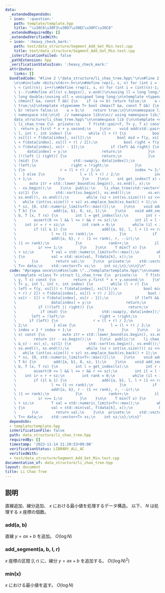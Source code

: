 ```yaml
---
data:
  _extendedDependsOn:
  - icon: ':question:'
    path: template/template.hpp
    title: "\u30C6\u30F3\u30D7\u30EC\u30FC\u30C8"
  _extendedRequiredBy: []
  _extendedVerifiedWith:
  - icon: ':heavy_check_mark:'
    path: test/data_structure/Segment_Add_Get_Min.test.cpp
    title: test/data_structure/Segment_Add_Get_Min.test.cpp
  _isVerificationFailed: false
  _pathExtension: hpp
  _verificationStatusIcon: ':heavy_check_mark:'
  attributes:
    links: []
  bundledCode: "#line 2 \"data_structure/li_chao_tree.hpp\"\n\n#line 2 \"template/template.hpp\"\
    \n\n#include <bits/stdc++.h>\n\n#define rep(i, s, n) for (int i = (int)(s); i\
    \ < (int)(n); i++)\n#define rrep(i, s, n) for (int i = (int)(n)-1; i >= (int)(s);\
    \ i--)\n#define all(v) v.begin(), v.end()\n\nusing ll = long long;\nusing ld =\
    \ long double;\nusing ull = unsigned long long;\n\ntemplate <typename T> bool\
    \ chmin(T &a, const T &b) {\n    if (a <= b) return false;\n    a = b;\n    return\
    \ true;\n}\ntemplate <typename T> bool chmax(T &a, const T &b) {\n    if (a >=\
    \ b) return false;\n    a = b;\n    return true;\n}\n\nnamespace lib {\n\nusing\
    \ namespace std;\n\n}  // namespace lib\n\n// using namespace lib;\n#line 4 \"\
    data_structure/li_chao_tree.hpp\"\n\nnamespace lib {\n\ntemplate <class T> struct\
    \ li_chao_tree {\n  private:\n    T f(std::pair<T, T> y, T x) const {\n      \
    \  return y.first * x + y.second;\n    }\n\n    void add(std::pair<T, T> y, int\
    \ l, int r, int index) {\n        while (l < r) {\n            bool left = f(y,\
    \ xs[l]) < f(data[index], xs[l]);\n            bool mid = f(y, xs[(l + r) / 2])\
    \ < f(data[index], xs[(l + r) / 2]);\n            bool right = f(y, xs[r - 1])\
    \ < f(data[index], xs[r - 1]);\n            if (left && right) {\n           \
    \     data[index] = y;\n                return;\n            }\n            if\
    \ (!(left || right)) {\n                return;\n            }\n            if\
    \ (mid) {\n                std::swap(y, data[index]);\n                left =\
    \ !left;\n                right = !right;\n            }\n            if (left)\
    \ {\n                r = (l + r) / 2;\n                index *= 2;\n         \
    \   } else {\n                l = (l + r) / 2;\n                index = 2 * index\
    \ + 1;\n            }\n        }\n    }\n\n    int get_index(T x) const {\n  \
    \      auto itr = std::lower_bound(xs.begin(), xs.end(), x);\n        return itr\
    \ - xs.begin();\n    }\n\n  public:\n    li_chao_tree(std::vector<T> &_x) : xs(_x),\
    \ sz(1) {\n        std::sort(xs.begin(), xs.end());\n        xs.erase(std::unique(xs.begin(),\
    \ xs.end()), xs.end());\n        while (sz < int(xs.size())) sz <<= 1;\n     \
    \   while (int(xs.size()) < sz) xs.emplace_back(xs.back() + 1);\n        data.assign(2\
    \ * sz, {0, std::numeric_limits<T>::max()});\n    }\n\n    void add_line(T a,\
    \ T b) {\n        add({a, b}, 0, sz, 1);\n    }\n\n    void add_segment(T a, T\
    \ b, T lx, T rx) {\n        int l = get_index(lx);\n        int r = get_index(rx);\n\
    \        assert(0 <= l && l <= r && r <= sz);\n        int il = l + sz;\n    \
    \    int ir = r + sz;\n        int rank = 0;\n        while (il < ir) {\n    \
    \        if (il & 1) {\n                add({a, b}, l, l + (1 << rank), il++);\n\
    \                l += (1 << rank);\n            }\n            if (ir & 1) {\n\
    \                add({a, b}, r - (1 << rank), r, --ir);\n                r -=\
    \ (1 << rank);\n            }\n            rank++;\n            il >>= 1;\n  \
    \          ir >>= 1;\n        }\n    }\n\n    T min(T x) {\n        int k = get_index(x)\
    \ + sz;\n        T val = std::numeric_limits<T>::max();\n        while (k > 0)\
    \ {\n            val = std::min(val, f(data[k], x));\n            k >>= 1;\n \
    \       }\n        return val;\n    }\n\n  private:\n    std::vector<std::pair<T,\
    \ T>> data;\n    std::vector<T> xs;\n    int sz;\n};\n\n}\n"
  code: "#pragma once\n\n#include \"../template/template.hpp\"\n\nnamespace lib {\n\
    \ntemplate <class T> struct li_chao_tree {\n  private:\n    T f(std::pair<T, T>\
    \ y, T x) const {\n        return y.first * x + y.second;\n    }\n\n    void add(std::pair<T,\
    \ T> y, int l, int r, int index) {\n        while (l < r) {\n            bool\
    \ left = f(y, xs[l]) < f(data[index], xs[l]);\n            bool mid = f(y, xs[(l\
    \ + r) / 2]) < f(data[index], xs[(l + r) / 2]);\n            bool right = f(y,\
    \ xs[r - 1]) < f(data[index], xs[r - 1]);\n            if (left && right) {\n\
    \                data[index] = y;\n                return;\n            }\n  \
    \          if (!(left || right)) {\n                return;\n            }\n \
    \           if (mid) {\n                std::swap(y, data[index]);\n         \
    \       left = !left;\n                right = !right;\n            }\n      \
    \      if (left) {\n                r = (l + r) / 2;\n                index *=\
    \ 2;\n            } else {\n                l = (l + r) / 2;\n               \
    \ index = 2 * index + 1;\n            }\n        }\n    }\n\n    int get_index(T\
    \ x) const {\n        auto itr = std::lower_bound(xs.begin(), xs.end(), x);\n\
    \        return itr - xs.begin();\n    }\n\n  public:\n    li_chao_tree(std::vector<T>\
    \ &_x) : xs(_x), sz(1) {\n        std::sort(xs.begin(), xs.end());\n        xs.erase(std::unique(xs.begin(),\
    \ xs.end()), xs.end());\n        while (sz < int(xs.size())) sz <<= 1;\n     \
    \   while (int(xs.size()) < sz) xs.emplace_back(xs.back() + 1);\n        data.assign(2\
    \ * sz, {0, std::numeric_limits<T>::max()});\n    }\n\n    void add_line(T a,\
    \ T b) {\n        add({a, b}, 0, sz, 1);\n    }\n\n    void add_segment(T a, T\
    \ b, T lx, T rx) {\n        int l = get_index(lx);\n        int r = get_index(rx);\n\
    \        assert(0 <= l && l <= r && r <= sz);\n        int il = l + sz;\n    \
    \    int ir = r + sz;\n        int rank = 0;\n        while (il < ir) {\n    \
    \        if (il & 1) {\n                add({a, b}, l, l + (1 << rank), il++);\n\
    \                l += (1 << rank);\n            }\n            if (ir & 1) {\n\
    \                add({a, b}, r - (1 << rank), r, --ir);\n                r -=\
    \ (1 << rank);\n            }\n            rank++;\n            il >>= 1;\n  \
    \          ir >>= 1;\n        }\n    }\n\n    T min(T x) {\n        int k = get_index(x)\
    \ + sz;\n        T val = std::numeric_limits<T>::max();\n        while (k > 0)\
    \ {\n            val = std::min(val, f(data[k], x));\n            k >>= 1;\n \
    \       }\n        return val;\n    }\n\n  private:\n    std::vector<std::pair<T,\
    \ T>> data;\n    std::vector<T> xs;\n    int sz;\n};\n\n}"
  dependsOn:
  - template/template.hpp
  isVerificationFile: false
  path: data_structure/li_chao_tree.hpp
  requiredBy: []
  timestamp: '2023-11-14 21:20:53+09:00'
  verificationStatus: LIBRARY_ALL_AC
  verifiedWith:
  - test/data_structure/Segment_Add_Get_Min.test.cpp
documentation_of: data_structure/li_chao_tree.hpp
layout: document
title: Li Chao Tree
---
```


## 説明

直線追加、線分追加、 $x$ における最小値を処理するデータ構造。 以下、 $N$ は処理する $x$ 座標の個数。

### add(a, b)

直線 $y = ax + b$ を追加。 $O(\log N)$

### add_segment(a, b, l, r)

$x$ 座標の区間 $[l, r)$ に、線分 $y = ax + b$ を追加する。 $O((\log N)^2)$

### min(x)

$x$ における最小値を返す。 $O(\log N)$